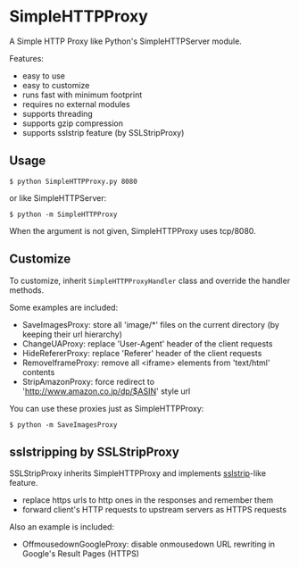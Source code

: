 # SimpleHTTPProxy

A Simple HTTP Proxy like Python's SimpleHTTPServer module.

Features:

- easy to use
- easy to customize
- runs fast with minimum footprint
- requires no external modules
- supports threading
- supports gzip compression
- supports sslstrip feature (by SSLStripProxy)


## Usage

```
$ python SimpleHTTPProxy.py 8080
```

or like SimpleHTTPServer:

```
$ python -m SimpleHTTPProxy
```

When the argument is not given, SimpleHTTPProxy uses tcp/8080.


## Customize

To customize, inherit `SimpleHTTPProxyHandler` class and override the handler methods.

Some examples are included:

- SaveImagesProxy: store all 'image/*' files on the current directory (by keeping their url hierarchy)
- ChangeUAProxy: replace 'User-Agent' header of the client requests
- HideRefererProxy: replace 'Referer' header of the client requests
- RemoveIframeProxy: remove all &lt;iframe&gt; elements from 'text/html' contents
- StripAmazonProxy: force redirect to 'http://www.amazon.co.jp/dp/$ASIN' style url

You can use these proxies just as SimpleHTTPProxy:

```
$ python -m SaveImagesProxy
```


## sslstripping by SSLStripProxy

SSLStripProxy inherits SimpleHTTPProxy and implements [sslstrip](http://www.thoughtcrime.org/software/sslstrip/)-like feature.

- replace https urls to http ones in the responses and remember them
- forward client's HTTP requests to upstream servers as HTTPS requests

Also an example is included:

- OffmousedownGoogleProxy: disable onmousedown URL rewriting in Google's Result Pages (HTTPS)

